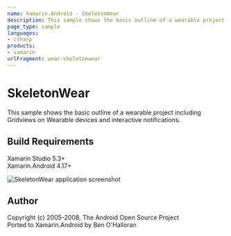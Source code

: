 ```yaml
---
name: Xamarin.Android - SkeletonWear
description: This sample shows the basic outline of a wearable project including Gridviews on Wearable devices and interactive notifications. Build Requirements...
page_type: sample
languages:
- csharp
products:
- xamarin
urlFragment: wear-skeletonwear
---
```

# SkeletonWear
This sample shows the basic outline of a wearable project including Gridviews on Wearable devices and interactive notifications.

## Build Requirements
Xamarin Studio 5.3+  
Xamarin.Android 4.17+

![SkeletonWear application screenshot](Screenshots/launch.png "SkeletonWear application screenshot")

## Author
Copyright (c) 2005-2008, The Android Open Source Project  
Ported to Xamarin.Android by Ben O'Halloran
